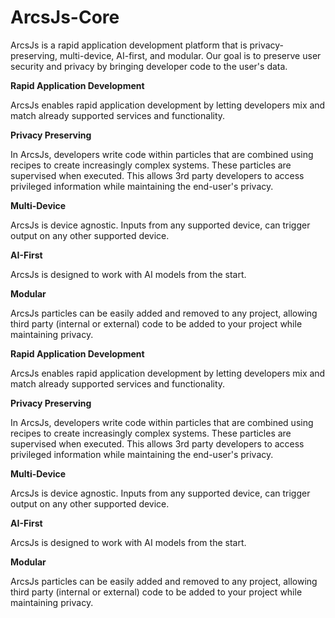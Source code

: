 # ArcsJs-Core

ArcsJs is a rapid application development platform that is privacy-preserving, multi-device, AI-first, and modular. Our goal is to preserve user security and privacy by bringing developer code to the user's data.

**Rapid Application Development**

ArcsJs enables rapid application development by letting developers mix and match already supported services and functionality.

**Privacy Preserving**

In ArcsJs, developers write code within particles that are combined using recipes to create increasingly complex systems. These particles are supervised when executed. This allows 3rd party developers to access privileged information while maintaining the end-user's privacy.

**Multi-Device**

ArcsJs is device agnostic. Inputs from any supported device, can trigger output on any other supported device.

**AI-First**

ArcsJs is designed to work with AI models from the start.

**Modular**

ArcsJs particles can be easily added and removed to any project, allowing third party (internal or external) code to be added to your project while maintaining privacy.

**Rapid Application Development**

ArcsJs enables rapid application development by letting developers mix and match already supported services and functionality.

**Privacy Preserving**

In ArcsJs, developers write code within particles that are combined using recipes to create increasingly complex systems. These particles are supervised when executed. This allows 3rd party developers to access privileged information while maintaining the end-user's privacy.

**Multi-Device**

ArcsJs is device agnostic. Inputs from any supported device, can trigger output on any other supported device.

**AI-First**

ArcsJs is designed to work with AI models from the start.

**Modular**

ArcsJs particles can be easily added and removed to any project, allowing third party (internal or external) code to be added to your project while maintaining privacy.
